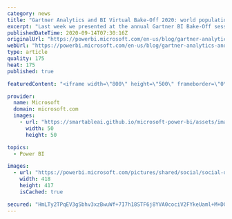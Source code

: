 ```yaml
---
category: news
title: "Gartner Analytics and BI Virtual Bake-Off 2020: world population health analysis with Power BI"
excerpt: "Last week we presented at the annual Gartner BI Bake-Off session which was moved to a virtual setting this year. We are very excited to share our bake-off demos and key findings with everyone."
publishedDateTime: 2020-09-14T07:30:16Z
originalUrl: "https://powerbi.microsoft.com/en-us/blog/gartner-analytics-and-bi-virtual-bake-off-2020-world-population-health-analysis-with-power-bi/"
webUrl: "https://powerbi.microsoft.com/en-us/blog/gartner-analytics-and-bi-virtual-bake-off-2020-world-population-health-analysis-with-power-bi/"
type: article
quality: 175
heat: 175
published: true

featuredContent: "<iframe width=\"800\" height=\"500\" frameborder=\"0\" src=\"https://www.youtube.com/embed/SjqKdzeWXkk\" allow=\"accelerometer; autoplay; encrypted-media; gyroscope; picture-in-picture\" allowfullscreen></iframe>"

provider:
  name: Microsoft
  domain: microsoft.com
  images:
    - url: "https://smartableai.github.io/microsoft-power-bi/assets/images/organizations/microsoft.com-50x50.jpg"
      width: 50
      height: 50

topics:
  - Power BI

images:
  - url: "https://powerbi.microsoft.com/pictures/shared/social/social-default-image.png"
    width: 418
    height: 417
    isCached: true

secured: "HmLTy2TPqEV3gSbhv3xzBwuWf+7I7h18STF6j8YVA0cociV2FYkeUaml+M+D0jnBOO+X6tQXZuisdtuQNeAXrRszlrRKoPqXimXfG0PWG+FK/ZslKr/kZiH1YVSnqvpZYbupRLvVzY3k/GarirsCnan8rDzjqkeZYKf9U8Q7tutPYsIY+JpakeU/azsSEN9N8J0+T6JJXrC8KBd3F1J048H4Mx96FyOYF8P6V6RXgNXARe+MF9BbtbO0ILBitWmUOOyLqiX6XrZ0pAeRW6oUsnoHWiMt1sYhoncgAAzJGygmqdo8jwy0Cel2/lxazKRo5U7EkaWqWEFa9qJxS1K8BFkfITwx71nVy/vwc6DQvboPzwUXNMZbKNfSprgEfF/DSlauS9QkVrO0ysrZ/bPF+zGN0Lhp9WIQqoNOSAtyI1SIktUrC+AXsFzlbH1q3u510BveR1FsNnTJUmxbyQ3uVA==;fvZYFI4OduBhEWoH+RQXCQ=="
---
```


